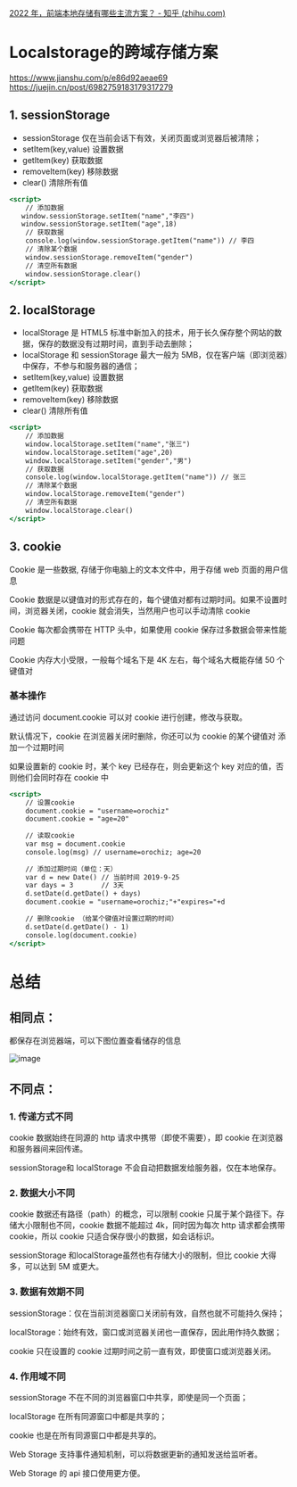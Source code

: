 [2022 年，前端本地存储有哪些主流方案？ - 知乎 (zhihu.com)](https://zhuanlan.zhihu.com/p/505031430)
# Localstorage的跨域存储方案

<https://www.jianshu.com/p/e86d92aeae69>
https://juejin.cn/post/6982759183179317279
## 1. **sessionStorage**

- sessionStorage 仅在当前会话下有效，关闭页面或浏览器后被清除；
- setItem(key,value) 设置数据
- getItem(key) 获取数据
- removeItem(key) 移除数据
- clear() 清除所有值

```jsx
<script>
    // 添加数据
   window.sessionStorage.setItem("name","李四")
   window.sessionStorage.setItem("age",18)
    // 获取数据
    console.log(window.sessionStorage.getItem("name")) // 李四
    // 清除某个数据
    window.sessionStorage.removeItem("gender")
    // 清空所有数据
    window.sessionStorage.clear()
</script>
```

## 2. **localStorage**

- localStorage 是 HTML5 标准中新加入的技术，用于长久保存整个网站的数据，保存的数据没有过期时间，直到手动去删除；
- localStorage 和 sessionStorage 最大一般为 5MB，仅在客户端（即浏览器）中保存，不参与和服务器的通信；
- setItem(key,value) 设置数据
- getItem(key) 获取数据
- removeItem(key) 移除数据
- clear() 清除所有值

```jsx
<script>
    // 添加数据
    window.localStorage.setItem("name","张三")
    window.localStorage.setItem("age",20)
    window.localStorage.setItem("gender","男")
    // 获取数据
    console.log(window.localStorage.getItem("name")) // 张三
    // 清除某个数据
    window.localStorage.removeItem("gender")
    // 清空所有数据
    window.localStorage.clear()
</script>
```

## 3. cookie

Cookie 是一些数据, 存储于你电脑上的文本文件中，用于存储 web 页面的用户信息

Cookie 数据是以键值对的形式存在的，每个键值对都有过期时间。如果不设置时间，浏览器关闭，cookie 就会消失，当然用户也可以手动清除 cookie

Cookie 每次都会携带在 HTTP 头中，如果使用 cookie 保存过多数据会带来性能问题

Cookie 内存大小受限，一般每个域名下是 4K 左右，每个域名大概能存储 50 个键值对

### 基本操作

通过访问 document.cookie 可以对 cookie 进行创建，修改与获取。

默认情况下，cookie 在浏览器关闭时删除，你还可以为 cookie 的某个键值对 添加一个过期时间

如果设置新的 cookie 时，某个 key 已经存在，则会更新这个 key 对应的值，否则他们会同时存在 cookie 中

```jsx
<script>
    // 设置cookie
    document.cookie = "username=orochiz"
    document.cookie = "age=20"
 
    // 读取cookie
    var msg = document.cookie
    console.log(msg) // username=orochiz; age=20
 
    // 添加过期时间（单位：天）
    var d = new Date() // 当前时间 2019-9-25
    var days = 3       // 3天
    d.setDate(d.getDate() + days)
    document.cookie = "username=orochiz;"+"expires="+d
 
    // 删除cookie （给某个键值对设置过期的时间）
    d.setDate(d.getDate() - 1)
    console.log(document.cookie)
</script>
```

# 总结

## **相同点：**

都保存在浏览器端，可以下图位置查看储存的信息

![image](https://img-blog.csdnimg.cn/20201011104234271.png?x-oss-process=image/watermark,type_ZmFuZ3poZW5naGVpdGk,shadow_10,text_aHR0cHM6Ly9ibG9nLmNzZG4ubmV0L3FxXzQxOTI5NTc4,size_16,color_FFFFFF,t_70#pic_center)

## **不同点：**

### 1. **传递方式不同**

cookie 数据始终在同源的 http 请求中携带（即使不需要），即 cookie 在浏览器和服务器间来回传递。

sessionStorage和 localStorage 不会自动把数据发给服务器，仅在本地保存。

### 2. **数据大小不同**

cookie 数据还有路径（path）的概念，可以限制 cookie 只属于某个路径下。存储大小限制也不同，cookie 数据不能超过 4k，同时因为每次 http 请求都会携带 cookie，所以 cookie 只适合保存很小的数据，如会话标识。

sessionStorage 和localStorage虽然也有存储大小的限制，但比 cookie 大得多，可以达到 5M 或更大。

### 3. **数据有效期不同**

sessionStorage：仅在当前浏览器窗口关闭前有效，自然也就不可能持久保持；

localStorage：始终有效，窗口或浏览器关闭也一直保存，因此用作持久数据；

cookie 只在设置的 cookie 过期时间之前一直有效，即使窗口或浏览器关闭。

### 4. **作用域不同**

sessionStorage 不在不同的浏览器窗口中共享，即使是同一个页面；

localStorage 在所有同源窗口中都是共享的；

cookie 也是在所有同源窗口中都是共享的。

Web Storage 支持事件通知机制，可以将数据更新的通知发送给监听者。

Web Storage 的 api 接口使用更方便。